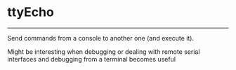 # ttyEcho
---
Send commands from a console to another one (and execute it). 

Might be interesting when debugging or dealing with remote serial interfaces and debugging from a terminal becomes useful
